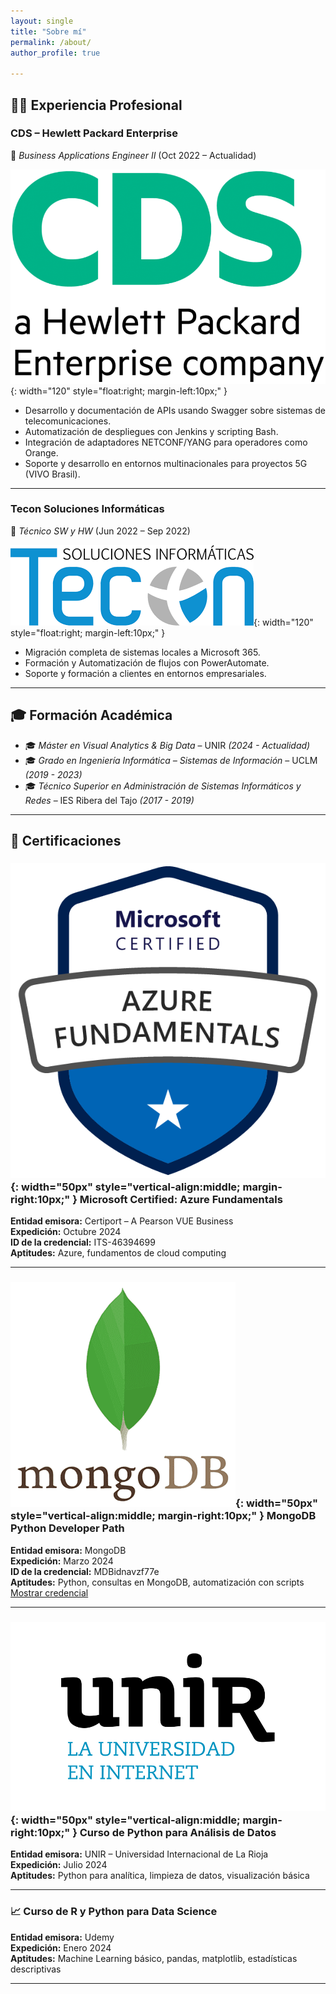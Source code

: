 ```yaml
---
layout: single
title: "Sobre mí"
permalink: /about/
author_profile: true

---
```


## 🧑‍💼 Experiencia Profesional

### CDS – Hewlett Packard Enterprise  
📍 *Business Applications Engineer II* (Oct 2022 – Actualidad)

![HPE logo](/assets/images/cds-hpe.png){: width="120" style="float:right; margin-left:10px;" }

- Desarrollo y documentación de APIs usando Swagger sobre sistemas de telecomunicaciones.
- Automatización de despliegues con Jenkins y scripting Bash.
- Integración de adaptadores NETCONF/YANG para operadores como Orange.
- Soporte y desarrollo en entornos multinacionales para proyectos 5G (VIVO Brasil).

---

### Tecon Soluciones Informáticas  
📍 *Técnico SW y HW* (Jun 2022 – Sep 2022)

![TECON_LOGO](/assets/images/tecon.png){: width="120" style="float:right; margin-left:10px;" }

- Migración completa de sistemas locales a Microsoft 365.
- Formación y Automatización de flujos con PowerAutomate.
- Soporte y formación a clientes en entornos empresariales.
  
---

## 🎓 Formación Académica

- 🎓 *Máster en Visual Analytics & Big Data* – UNIR *(2024 - Actualidad)*
- 🎓 *Grado en Ingeniería Informática – Sistemas de Información* – UCLM *(2019 - 2023)*
- 🎓 *Técnico Superior en Administración de Sistemas Informáticos y Redes* – IES Ribera del Tajo *(2017 - 2019)*

---

## 📜 Certificaciones

### ![AZ-900](/assets/images/az-900.png){: width="50px" style="vertical-align:middle; margin-right:10px;" } Microsoft Certified: Azure Fundamentals
**Entidad emisora:** Certiport – A Pearson VUE Business  
**Expedición:** Octubre 2024  
**ID de la credencial:** ITS-46394699  
**Aptitudes:** Azure, fundamentos de cloud computing

---

### ![MongoDB](/assets/images/mongo.png){: width="50px" style="vertical-align:middle; margin-right:10px;" } MongoDB Python Developer Path  
**Entidad emisora:** MongoDB  
**Expedición:** Marzo 2024  
**ID de la credencial:** MDBidnavzf77e  
**Aptitudes:** Python, consultas en MongoDB, automatización con scripts  
[Mostrar credencial](https://learn.mongodb.com/c/verified-certificate/MDBidnavzf77e)

---

### ![UNIR](/assets/images/unir-logo.png){: width="50px" style="vertical-align:middle; margin-right:10px;" } Curso de Python para Análisis de Datos  
**Entidad emisora:** UNIR – Universidad Internacional de La Rioja  
**Expedición:** Julio 2024  
**Aptitudes:** Python para analítica, limpieza de datos, visualización básica

---

### 📈 Curso de R y Python para Data Science  
**Entidad emisora:** Udemy  
**Expedición:** Enero 2024  
**Aptitudes:** Machine Learning básico, pandas, matplotlib, estadísticas descriptivas

---
